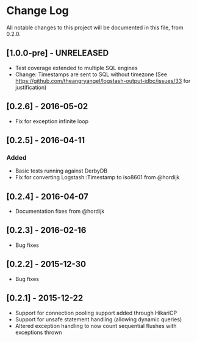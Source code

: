 # Change Log
All notable changes to this project will be documented in this file, from 0.2.0.

## [1.0.0-pre] - UNRELEASED
  - Test coverage extended to multiple SQL engines
  - Change: Timestamps are sent to SQL without timezone (See https://github.com/theangryangel/logstash-output-jdbc/issues/33 for justification)

## [0.2.6] - 2016-05-02
  - Fix for exception infinite loop

## [0.2.5] - 2016-04-11
### Added
  - Basic tests running against DerbyDB
  - Fix for converting Logstash::Timestamp to iso8601 from @hordijk

## [0.2.4] - 2016-04-07
  - Documentation fixes from @hordijk

## [0.2.3] - 2016-02-16
  - Bug fixes

## [0.2.2] - 2015-12-30
  - Bug fixes

## [0.2.1] -  2015-12-22
  - Support for connection pooling support added through HikariCP
  - Support for unsafe statement handling (allowing dynamic queries)
  - Altered exception handling to now count sequential flushes with exceptions thrown

